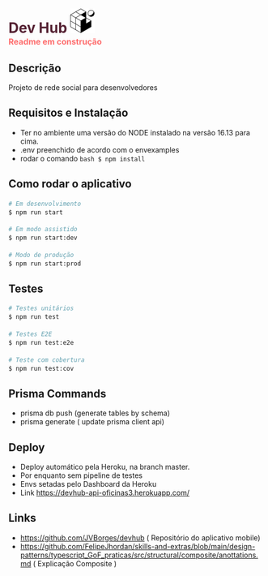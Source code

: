 
# <b style="color: #523"> Dev Hub</b>  ![Icone](screenshots/favicon.png) <div style="color: red; opacity: 0.56; font-size: 1rem"> Readme em construção </div>


## Descrição
Projeto de rede social para desenvolvedores

## Requisitos e Instalação
- Ter no ambiente uma versão do NODE instalado na versão 16.13 para cima.
- .env preenchido de acordo com o envexamples
- rodar o comando ```bash $ npm install ```

## Como rodar o aplicativo

```bash
# Em desenvolvimento 
$ npm run start

# Em modo assistido
$ npm run start:dev

# Modo de produção
$ npm run start:prod
```

## Testes 

```bash
# Testes unitários
$ npm run test

# Testes E2E
$ npm run test:e2e

# Teste com cobertura
$ npm run test:cov
```


## Prisma Commands
- prisma db push (generate tables by schema)
- prisma generate ( update prisma client api)

## Deploy
- Deploy automático pela Heroku, na branch master.
- Por enquanto sem pipeline de testes
- Envs setadas pelo Dashboard da Heroku
- Link https://devhub-api-oficinas3.herokuapp.com/
## Links
- https://github.com/JVBorges/devhub ( Repositório do aplicativo mobile)
- https://github.com/FelipeJhordan/skills-and-extras/blob/main/design-patterns/typescript_GoF_praticas/src/structural/composite/anottations.md ( Explicação Composite  )